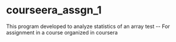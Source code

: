 # courseera_assgn_1
This program developed to analyze statistics of an array test -- For assignment in a course organized in coursera
